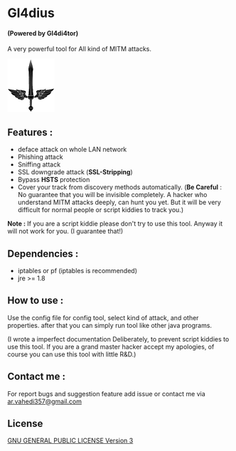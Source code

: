 # Gl4dius 
#### (Powered by Gl4di4tor)
A very powerful tool for All kind of MITM attacks.

![Alt Gl4dius](./icon.png)

## Features : 
- deface attack on whole LAN network
- Phishing attack
- Sniffing attack
- SSL downgrade attack (**SSL-Stripping**)
- Bypass **HSTS** protection
- Cover your track from discovery methods automatically. (**Be Careful** : No guarantee that you will be 
invisible completely. A hacker who understand MITM attacks deeply, can hunt you yet. But it will be very difficult for normal 
people or script kiddies to track you.) 

**Note :** If you are a script kiddie please don't try to use this tool. Anyway it will not work for you. (I guarantee that!)

## Dependencies : 

- iptables or pf (iptables is recommended)
- jre >= 1.8

## How to use : 

Use the config file for config tool, select kind of attack, and other properties.
after that you can simply run tool like other java programs.

(I wrote a imperfect documentation Deliberately, to prevent script kiddies to use this tool. 
If you are a grand master hacker accept my apologies, of course you can use this tool with little R&D.)

## Contact me :

For report bugs and suggestion feature add issue or contact me via ar.vahedi357@gmail.com

## License

[GNU GENERAL PUBLIC LICENSE Version 3](https://www.gnu.org/licenses/gpl.html)
